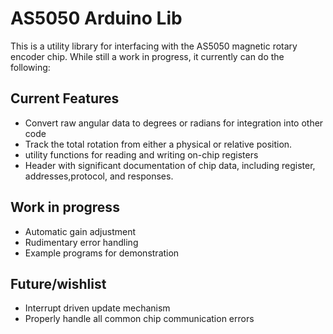 AS5050 Arduino Lib
====================
This is a utility library for interfacing with the AS5050 magnetic rotary encoder chip. While still a work in progress, it currently can do the following:

Current Features
----------------
- Convert raw angular data to degrees or radians for integration into other code
- Track the total rotation from either a physical or relative position.
- utility functions for reading and writing on-chip registers
- Header with significant documentation of chip data, including register, addresses,protocol, and responses.

Work in progress
----------------
- Automatic gain adjustment
- Rudimentary error handling 
- Example programs for demonstration

Future/wishlist
---------------
- Interrupt driven update mechanism
- Properly handle all common chip communication errors


